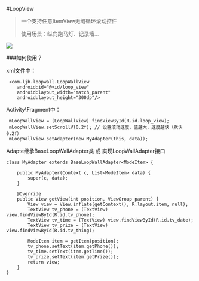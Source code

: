#LoopView

>一个支持任意ItemView无缝循环滚动控件
>
>使用场景：纵向跑马灯、记录墙...



![](http://i.imgur.com/W5tVtNa.gif)




###如何使用？

xml文件中：
	
	 <com.ljb.loopwall.LoopWallView
        android:id="@+id/loop_view"
        android:layout_width="match_parent"
        android:layout_height="300dp"/>

Activity\Fragment中：
	
	 mLoopWallView = (LoopWallView) findViewById(R.id.loop_view);
     mLoopWallView.setScrollV(0.2f); // 设置滚动速度，值越大，速度越快（默认0.2f）
	 mLoopWallView.setAdapter(new MyAdapter(this, data));


Adapte继承BaseLoopWallAdapter类 或 实现LoopWallAdapter接口

	class MyAdapter extends BaseLoopWallAdapter<ModeItem> {

	    public MyAdapter(Context c, List<ModeItem> data) {
	        super(c, data);
	    }
	
	    @Override
	    public View getView(int position, ViewGroup parent) {
	        View view = View.inflate(getContext(), R.layout.item, null);
	        TextView tv_phone = (TextView) view.findViewById(R.id.tv_phone);
	        TextView tv_time = (TextView) view.findViewById(R.id.tv_date);
	        TextView tv_prize = (TextView) view.findViewById(R.id.tv_thing);
	
	        ModeItem item = getItem(position);
	        tv_phone.setText(item.getPhone());
	        tv_time.setText(item.getTime());
	        tv_prize.setText(item.getPrize());
	        return view;
	    }
	}